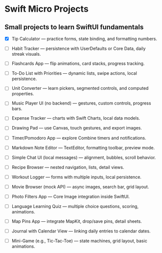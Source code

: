 # Swift Micro Projects

## Small projects to learn SwiftUI fundamentals

- [x] Tip Calculator — practice forms, state binding, and formatting numbers.

- [ ] Habit Tracker — persistence with UserDefaults or Core Data, daily streak visuals.

- [ ] Flashcards App — flip animations, card stacks, progress tracking.

- [ ] To-Do List with Priorities — dynamic lists, swipe actions, local persistence.

- [ ] Unit Converter — learn pickers, segmented controls, and computed properties.

- [ ] Music Player UI (no backend) — gestures, custom controls, progress bars.

- [ ] Expense Tracker — charts with Swift Charts, local data models.

- [ ] Drawing Pad — use Canvas, touch gestures, and export images.

- [ ] Timer/Pomodoro App — explore Combine timers and notifications.

- [ ] Markdown Note Editor — TextEditor, formatting toolbar, preview mode.

- [ ] Simple Chat UI (local messages) — alignment, bubbles, scroll behavior.

- [ ] Recipe Browser — nested navigation, lists, detail views.

- [ ] Workout Logger — forms with multiple inputs, local persistence.

- [ ] Movie Browser (mock API) — async images, search bar, grid layout.

- [ ] Photo Filters App — Core Image integration inside SwiftUI.

- [ ] Language Learning Quiz — multiple choice questions, scoring, animations.

- [ ] Map Pins App — integrate MapKit, drop/save pins, detail sheets.

- [ ] Journal with Calendar View — linking daily entries to calendar dates.

- [ ] Mini-Game (e.g., Tic-Tac-Toe) — state machines, grid layout, basic animations.
